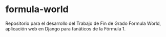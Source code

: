 # formula-world
Repositorio para el desarrollo del Trabajo de Fin de Grado Formula World, aplicación web en Django para fanáticos de la Fórmula 1.



